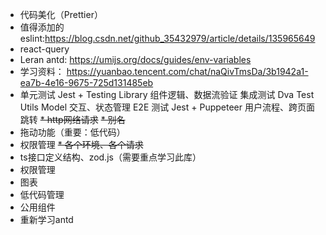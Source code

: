 * 代码美化（Prettier）
* 值得添加的eslint:https://blog.csdn.net/github_35432979/article/details/135965649
* react-query
* Leran antd: https://umijs.org/docs/guides/env-variables
* 学习资料： https://yuanbao.tencent.com/chat/naQivTmsDa/3b1942a1-ea7b-4e16-9675-725d131485eb
* 单元测试	Jest + Testing Library	组件逻辑、数据流验证
  集成测试	Dva Test Utils	Model 交互、状态管理
  E2E 测试	Jest + Puppeteer	用户流程、跨页面跳转
~~* http网络请求~~
~~* 别名~~
* 拖动功能（重要：低代码）
* 权限管理
~~* 各个环境、各个请求~~
* ts接口定义结构、zod.js（需要重点学习此库）
* 权限管理
* 图表
* 低代码管理
* 公用组件
* 重新学习antd


 
